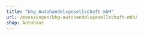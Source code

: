 ```yaml
---
title: "bhg Autohandelsgesellschaft mbH"
url: /moessingen/bhg-autohandelsgesellschaft-mbh/
shop: Autohaus
---
```

